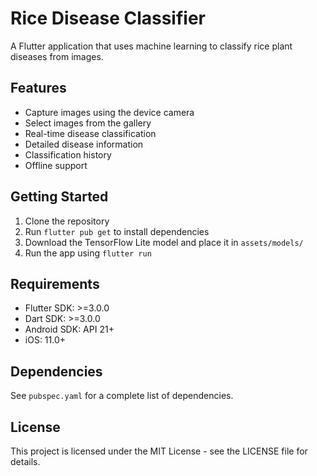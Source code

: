 # Rice Disease Classifier

A Flutter application that uses machine learning to classify rice plant diseases from images.

## Features

- Capture images using the device camera
- Select images from the gallery
- Real-time disease classification
- Detailed disease information
- Classification history
- Offline support

## Getting Started

1. Clone the repository
2. Run `flutter pub get` to install dependencies
3. Download the TensorFlow Lite model and place it in `assets/models/`
4. Run the app using `flutter run`

## Requirements

- Flutter SDK: >=3.0.0
- Dart SDK: >=3.0.0
- Android SDK: API 21+
- iOS: 11.0+

## Dependencies

See `pubspec.yaml` for a complete list of dependencies.

## License

This project is licensed under the MIT License - see the LICENSE file for details.
